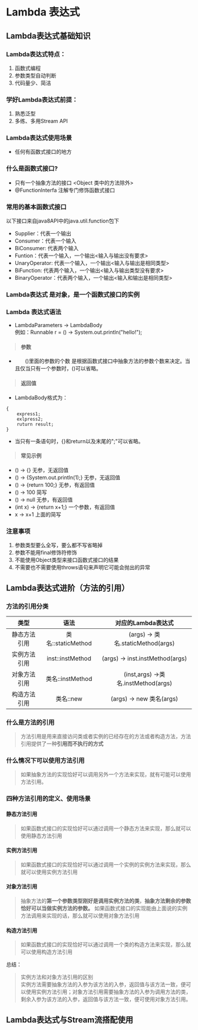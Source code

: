 # Lambda 表达式
## Lambda表达式基础知识
### Lambda表达式特点：
1. 函数式编程
2. 参数类型自动判断
3. 代码量少、简洁
### 学好Lambda表达式前提：
1. 熟悉泛型
2. 多练、多用Stream API
### Lambda表达式使用场景
- 任何有函数式接口的地方
### 什么是函数式接口?
- 只有一个抽象方法的接口 <Object 类中的方法除外>
- @FunctionInterfa 注解专门修饰函数式接口
### 常用的基本函数式接口
以下接口来自java8API中的java.util.function包下
- Supplier：代表一个输出
- Consumer：代表一个输入
- BiConsumer: 代表两个输入
- Funtion：代表一个输入，一个输出<输入与输出没有要求>
- UnaryOperator: 代表一个输入，一个输出<输入与输出是相同类型>
- BiFunction: 代表两个输入，一个输出<输入与输出类型没有要求>
- BinaryOperator：代表两个输入，一个输出<输入和输出是相同类型>
### Lambda表达式 是对象，是一个函数式接口的实例
### Lambda 表达式语法
- LambdaParameters -> LambdaBody  
例如：Runnable r = () -> System.out.println("hello!");
> #### 参数
- &#160; &#160; &#160; &#160;()里面的参数的个数 是根据函数式接口中抽象方法的参数个数来决定。当且仅当只有一个参数时，()可以省略。
> #### 返回值
- LambdaBody格式为：
```
{
    express1;
    exlpress2;
    ruturn result;
}
```
- 当只有一条语句时，{}和return以及末尾的";"可以省略。
> #### 常见示例
- () -> {} 无参，无返回值
- () -> {System.out.println(1);} 无参，无返回值
- () -> {return 100;} 无参，有返回值
- () -> 100  简写
- () -> null 无参，有返回值
- (int x) -> {return x+1;} 一个参数，有返回值
- x -> x+1 上面的简写
### 注意事项
1. 参数类型要么全写，要么都不写省略掉
2. 参数不能用final修饰符修饰
3. 不能使用Object类型来接口函数式接口的结果
4. 不需要也不需要使用throws语句来声明它可能会抛出的异常

## Lambda表达式进阶（方法的引用）
### 方法的引用分类
**类型**| 语法| 对应的Lambda表达式
:-:|:-:|:-:
|静态方法引用|类名::staticMethod|(args) -> 类名.staticMethod(args)|
|实例方法引用|inst::instMethod| (args) -> inst.instMethod(args)|
|对象方法引用|类名::instMethod|(inst,args) ->类名.instMethod(args)|
|构造方法引用|类名::new | (args) -> new 类名(args)|
### 什么是方法的引用
> 方法引用是用来直接访问类或者实例的已经存在的方法或者构造方法，方法引用提供了一种**引用而不执行的方式**
### 什么情况下可以使用方法引用
> 如果抽象方法的实现恰好可以调用另外一个方法来实现，就有可能可以使用方法引用。
### 四种方法引用的定义、使用场景
#### 静态方法引用
> 如果函数式接口的实现恰好可以通过调用一个静态方法来实现，那么就可以使用静态方法引用
#### 实例方法引用
> 如果函数式接口的实现恰好可以通过调用一个实例的实例方法来实现，那么就可以使用实例方法引用
#### 对象方法引用
> 抽象方法的**第一个参数类型刚好是调用实例方法的类**，**抽象方法剩余的参数恰好可以当做实例方法的参数。** 如果函数式接口的实现能由上面说的实例方法调用来实现的话，那么就可以使用对象方法引用
#### 构造方法引用
> 如果函数式接口的实现恰好可以通过调用一个类的构造方法来实现，那么就可以使用构造方法引用

总结：
> 实例方法和对象方法引用的区别  
> 实例方法需要抽象方法的入参为该方法的入参，返回值与该方法一致，便可以使用实例方法引用；对象方法引用需要抽象方法的入参为调用方法的类，剩余入参为该方法的入参，返回值与该方法一致，便可使用对象方法引用。

## Lambda表达式与Stream流搭配使用